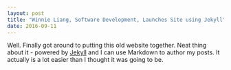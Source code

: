 ```yaml
---
layout: post
title: "Winnie Liang, Software Development, Launches Site using Jekyll"
date: 2016-09-11
---
```


Well. Finally got around to putting this old website together. Neat thing about it - powered by [Jekyll](http://jekyllrb.com) and I can use Markdown to author my posts. It actually is a lot easier than I thought it was going to be.
